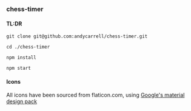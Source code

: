 ### chess-timer

#### TL:DR

`git clone git@github.com:andycarrell/chess-timer.git`

`cd ./chess-timer`

`npm install`

`npm start`

#### Icons

All icons have been sourced from flaticon.com, using
[Google's material design pack](https://www.flaticon.com/packs/material-design)
